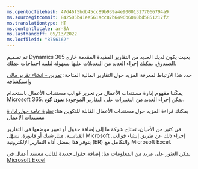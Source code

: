 ```yaml
---
ms.openlocfilehash: 47d46f5bdb45cc89b939a4e900013177066794a9
ms.sourcegitcommit: 842505b41ee561acc87b6496b6040bd5851217f2
ms.translationtype: HT
ms.contentlocale: ar-SA
ms.lasthandoff: 05/13/2022
ms.locfileid: "8756162"
---
```


تم تصميم Dynamics 365 بحيث يكون لديك العديد من التقارير المفيدة المقدمة خارج الصندوق. يمكنك إجراء العديد من التعديلات عليها بسهولة لتلبية احتياجات عملك.

حدد هذا الارتباط لمعرفة المزيد حول التقارير المالية المتاحة: [تمرين - إنشاء تقرير مالي واستكشافه](/learn/modules/work-analytics-reporting-finance-operations/6-exercise-1)

يمكّننا مفهوم إدارة مستندات الأعمال من تحرير قوالب مستندات الأعمال باستخدام Microsoft 365. يمكن إجراء العديد من التغييرات على التقارير الموجودة **بدون كود.**

يمكنك قراءة المزيد حول مستندات الأعمال القابلة للتكوين هنا: [نظرة عامة حول إدارة مستندات الأعمال](/dynamics365/fin-ops-core/dev-itpro/analytics/er-business-document-management)

في كثير من الأحيان، تحتاج شركة ما إلى إضافة حقول أو تغيير موضعها في التقارير القياسية، مثل شيك أو فاتورة. تسهِّل Microsoft إجراء ذلك عن طريق إنشاء قوالب. يتوفر هذا بفضل أداة التقارير الإلكترونية (ER) والتكامل مع Microsoft Excel.

يمكن العثور على مزيد من المعلومات هنا: [إضافة حقول جديدة لقالب مستند أعمال في Microsoft Excel](/dynamics365/fin-ops-core/dev-itpro/analytics/er-bdm-add-field-to-excel-template?toc=/dynamics365/commerce/toc.json#configure-business-document-management-to-edit-templates)
